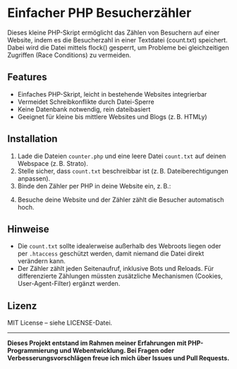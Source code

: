 # Einfacher PHP Besucherzähler

Dieses kleine PHP-Skript ermöglicht das Zählen von Besuchern auf einer Website, indem es die Besucherzahl in einer Textdatei (count.txt) speichert. Dabei wird die Datei mittels flock() gesperrt, um Probleme bei gleichzeitigen Zugriffen (Race Conditions) zu vermeiden.

## Features

- Einfaches PHP-Skript, leicht in bestehende Websites integrierbar  
- Vermeidet Schreibkonflikte durch Datei-Sperre  
- Keine Datenbank notwendig, rein dateibasiert  
- Geeignet für kleine bis mittlere Websites und Blogs (z. B. HTMLy)

## Installation

1. Lade die Dateien `counter.php` und eine leere Datei `count.txt` auf deinen Webspace (z. B. Strato).  
2. Stelle sicher, dass `count.txt` beschreibbar ist (z. B. Dateiberechtigungen anpassen).  
3. Binde den Zähler per PHP in deine Website ein, z. B.:
<?php include('pfad/zu/counter.php'); ?>

4. Besuche deine Website und der Zähler zählt die Besucher automatisch hoch.

## Hinweise

- Die `count.txt` sollte idealerweise außerhalb des Webroots liegen oder per `.htaccess` geschützt werden, damit niemand die Datei direkt verändern kann.  
- Der Zähler zählt jeden Seitenaufruf, inklusive Bots und Reloads. Für differenzierte Zählungen müssten zusätzliche Mechanismen (Cookies, User-Agent-Filter) ergänzt werden.

## Lizenz

MIT License – siehe LICENSE-Datei.

---

**Dieses Projekt entstand im Rahmen meiner Erfahrungen mit PHP-Programmierung und Webentwicklung. Bei Fragen oder Verbesserungsvorschlägen freue ich mich über Issues und Pull Requests.**
